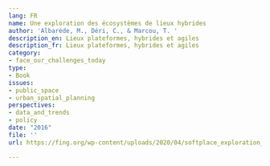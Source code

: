 ```yaml
---
lang: FR
name: Une exploration des écosystèmes de lieux hybrides
author: 'Albarède, M., Déri, C., & Marcou, T. '
description_en: Lieux plateformes, hybrides et agiles
description_fr: Lieux plateformes, hybrides et agiles
category:
- face_our_challenges_today
type:
- Book
issues:
- public_space
- urban_spatial_planning
perspectives:
- data_and_trends
- policy
date: "2016"
file: ''
url: https://fing.org/wp-content/uploads/2020/04/softplace_exploration_ecosystemes_lieux_hybrides.pdf

---
```

